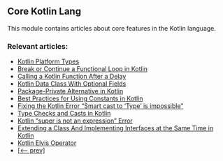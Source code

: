 ## Core Kotlin Lang

This module contains articles about core features in the Kotlin language.

### Relevant articles:
- [Kotlin Platform Types](https://www.baeldung.com/kotlin/platform-types)
- [Break or Continue a Functional Loop in Kotlin](https://www.baeldung.com/kotlin/break-continue-functional-loop)
- [Calling a Kotlin Function After a Delay](https://www.baeldung.com/kotlin/call-function-after-delay)
- [Kotlin Data Class With Optional Fields](https://www.baeldung.com/kotlin/data-class-optional-fields)
- [Package-Private Alternative in Kotlin](https://www.baeldung.com/kotlin/package-private-alternative)
- [Best Practices for Using Constants in Kotlin](https://www.baeldung.com/kotlin/constants-best-practices)
- [Fixing the Kotlin Error “Smart cast to ‘Type’ is impossible”](https://www.baeldung.com/kotlin/smart-cast-to-type-is-impossible)
- [Type Checks and Casts in Kotlin](https://www.baeldung.com/kotlin/type-checks-casts)
- [Kotlin “super is not an expression” Error](https://www.baeldung.com/kotlin/super-not-expression-error)
- [Extending a Class And Implementing Interfaces at the Same Time in Kotlin](https://www.baeldung.com/kotlin/extending-class-and-implementing-interfaces)
- [Kotlin Elvis Operator](https://www.baeldung.com/kotlin/elvis-operator)
- [[<-- prev]](/core-kotlin-modules/core-kotlin-lang-2)
